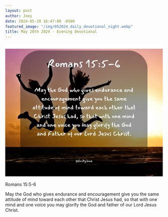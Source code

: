 ```yaml
---
layout: post
author: Joey
date: 2024-05-20 16:47:00 -0500
featured_image: "/img/052024_daily_devotional_night.webp"
title: May 20th 2024 - Evening Devotional
---
```


[![May 20th 2024 - Evening Devotional](/img/052024_daily_devotional_night.webp)](/img/052024_daily_devotional_night.webp)

Romans 15:5-6

May the God who gives endurance and encouragement give you the same attitude of mind toward each other that Christ Jesus had, so that with one mind and one voice you may glorify the God and father of our Lord Jesus Christ.
